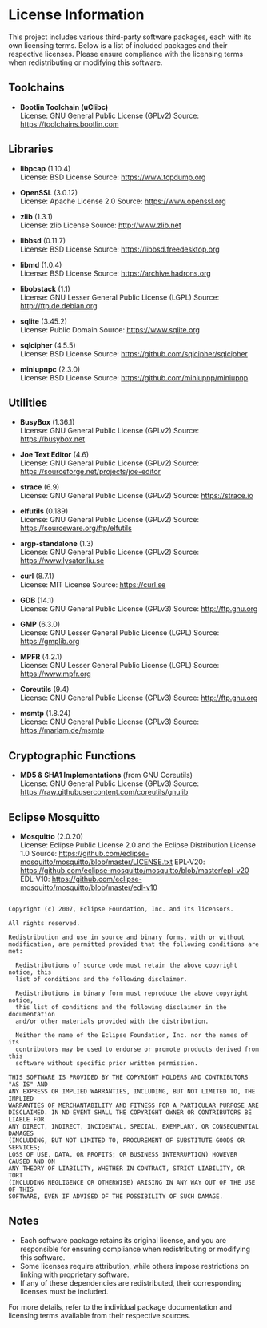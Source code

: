 # License Information

This project includes various third-party software packages, each with its own licensing terms. Below is a list of included packages and their respective licenses. Please ensure compliance with the licensing terms when redistributing or modifying this software.

## Toolchains
- **Bootlin Toolchain (uClibc)**  
  License: GNU General Public License (GPLv2)
  Source: https://toolchains.bootlin.com

## Libraries
- **libpcap** (1.10.4)  
  License: BSD License
  Source: https://www.tcpdump.org

- **OpenSSL** (3.0.12)  
  License: Apache License 2.0
  Source: https://www.openssl.org

- **zlib** (1.3.1)  
  License: zlib License
  Source: http://www.zlib.net

- **libbsd** (0.11.7)  
  License: BSD License
  Source: https://libbsd.freedesktop.org

- **libmd** (1.0.4)  
  License: BSD License
  Source: https://archive.hadrons.org

- **libobstack** (1.1)  
  License: GNU Lesser General Public License (LGPL)
  Source: http://ftp.de.debian.org

- **sqlite** (3.45.2)  
  License: Public Domain
  Source: https://www.sqlite.org

- **sqlcipher** (4.5.5)  
  License: BSD License
  Source: https://github.com/sqlcipher/sqlcipher

- **miniupnpc** (2.3.0)  
  License: BSD License
  Source: https://github.com/miniupnp/miniupnp

## Utilities
- **BusyBox** (1.36.1)  
  License: GNU General Public License (GPLv2)
  Source: https://busybox.net

- **Joe Text Editor** (4.6)  
  License: GNU General Public License (GPLv2)
  Source: https://sourceforge.net/projects/joe-editor

- **strace** (6.9)  
  License: GNU General Public License (GPLv2)
  Source: https://strace.io

- **elfutils** (0.189)  
  License: GNU General Public License (GPLv2)
  Source: https://sourceware.org/ftp/elfutils

- **argp-standalone** (1.3)  
  License: GNU General Public License (GPLv2)
  Source: https://www.lysator.liu.se

- **curl** (8.7.1)  
  License: MIT License
  Source: https://curl.se

- **GDB** (14.1)  
  License: GNU General Public License (GPLv3)
  Source: http://ftp.gnu.org

- **GMP** (6.3.0)  
  License: GNU Lesser General Public License (LGPL)
  Source: https://gmplib.org

- **MPFR** (4.2.1)  
  License: GNU Lesser General Public License (LGPL)
  Source: https://www.mpfr.org

- **Coreutils** (9.4)  
  License: GNU General Public License (GPLv3)
  Source: http://ftp.gnu.org

- **msmtp** (1.8.24)  
  License: GNU General Public License (GPLv3)
  Source: https://marlam.de/msmtp

## Cryptographic Functions
- **MD5 & SHA1 Implementations** (from GNU Coreutils)  
  License: GNU General Public License (GPLv3)
  Source: https://raw.githubusercontent.com/coreutils/gnulib

## Eclipse Mosquitto
- **Mosquitto** (2.0.20)  
  License: Eclipse Public License 2.0 and the Eclipse Distribution License 1.0
  Source: https://github.com/eclipse-mosquitto/mosquitto/blob/master/LICENSE.txt
  EPL-V20: https://github.com/eclipse-mosquitto/mosquitto/blob/master/epl-v20
  EDL-V10: https://github.com/eclipse-mosquitto/mosquitto/blob/master/edl-v10

```Eclipse Distribution License - v 1.0

Copyright (c) 2007, Eclipse Foundation, Inc. and its licensors.

All rights reserved.

Redistribution and use in source and binary forms, with or without
modification, are permitted provided that the following conditions are met:

  Redistributions of source code must retain the above copyright notice, this
  list of conditions and the following disclaimer.

  Redistributions in binary form must reproduce the above copyright notice,
  this list of conditions and the following disclaimer in the documentation
  and/or other materials provided with the distribution.

  Neither the name of the Eclipse Foundation, Inc. nor the names of its
  contributors may be used to endorse or promote products derived from this
  software without specific prior written permission.

THIS SOFTWARE IS PROVIDED BY THE COPYRIGHT HOLDERS AND CONTRIBUTORS "AS IS" AND
ANY EXPRESS OR IMPLIED WARRANTIES, INCLUDING, BUT NOT LIMITED TO, THE IMPLIED
WARRANTIES OF MERCHANTABILITY AND FITNESS FOR A PARTICULAR PURPOSE ARE
DISCLAIMED. IN NO EVENT SHALL THE COPYRIGHT OWNER OR CONTRIBUTORS BE LIABLE FOR
ANY DIRECT, INDIRECT, INCIDENTAL, SPECIAL, EXEMPLARY, OR CONSEQUENTIAL DAMAGES
(INCLUDING, BUT NOT LIMITED TO, PROCUREMENT OF SUBSTITUTE GOODS OR SERVICES;
LOSS OF USE, DATA, OR PROFITS; OR BUSINESS INTERRUPTION) HOWEVER CAUSED AND ON
ANY THEORY OF LIABILITY, WHETHER IN CONTRACT, STRICT LIABILITY, OR TORT
(INCLUDING NEGLIGENCE OR OTHERWISE) ARISING IN ANY WAY OUT OF THE USE OF THIS
SOFTWARE, EVEN IF ADVISED OF THE POSSIBILITY OF SUCH DAMAGE.
```


## Notes
- Each software package retains its original license, and you are responsible for ensuring compliance when redistributing or modifying this software.
- Some licenses require attribution, while others impose restrictions on linking with proprietary software.
- If any of these dependencies are redistributed, their corresponding licenses must be included.

For more details, refer to the individual package documentation and licensing terms available from their respective sources.

